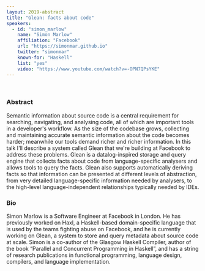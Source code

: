 ```yaml
---
layout: 2019-abstract
title: "Glean: facts about code"
speakers:
  - id: "simon_marlow"
    name: "Simon Marlow"
    affiliation: "Facebook"
    url: "https://simonmar.github.io"
    twitter: "simonmar"
    known-for: "Haskell"
    list: "yes"
    video: "https://www.youtube.com/watch?v=-OPN7QPsYKE"
---
```


<br/>

### Abstract

Semantic information about source code is a central requirement for
searching, navigating, and analysing code, all of which are important
tools in a developer's workflow.  As the size of the codebase grows,
collecting and maintaining accurate semantic information about the
code becomes harder; meanwhile our tools demand richer and richer
information.  In this talk I'll describe a system called Glean that
we're building at Facebook to address these problems. Glean is a
datalog-inspired storage and query engine that collects facts about
code from language-specific analysers and allows tools to query the
facts. Glean also supports automatically deriving facts so that
information can be presented at different levels of abstraction, from
very detailed language-specific information needed by analysers, to
the high-level language-independent relationships typically needed by
IDEs.

### Bio

Simon Marlow is a Software Engineer at Facebook in London.  He has previously worked on Haxl, a Haskell-based domain-specific language that is used by the teams fighting abuse on Facebook, and he is currently working on Glean, a system to store and query metadata about source code at scale. Simon is a co-author of the Glasgow Haskell Compiler, author of the book “Parallel and Concurrent Programming in Haskell”, and has a string of research publications in functional programming, language design, compilers, and language implementation.
